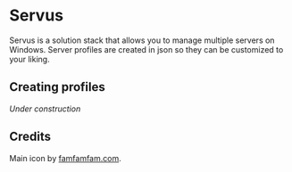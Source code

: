 Servus
====

Servus is a solution stack that allows you to manage multiple servers on Windows. Server profiles are created in json so they can be customized to your liking.

Creating profiles
---
*Under construction*

Credits
---
Main icon by [famfamfam.com](http://famfamfam.com).